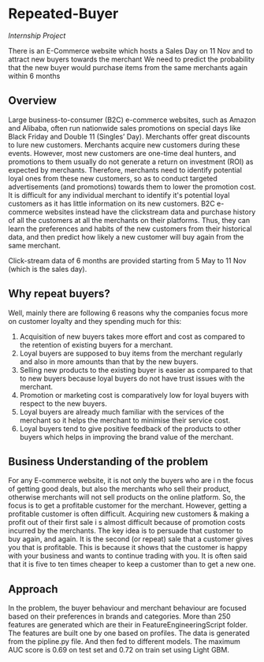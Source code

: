 # Repeated-Buyer
*Internship Project*

There is an E-Commerce website which hosts a Sales Day on 11 Nov and to attract new buyers towards the merchant
We need to predict the probability that the new buyer would purchase items from the same merchants again within 6 months


## Overview
Large business-to-consumer (B2C) e-commerce websites, such as Amazon and Alibaba, often run nationwide sales promotions on special days like Black Friday and Double 11 (Singles’ Day). Merchants offer great discounts to lure new customers. Merchants acquire new customers during these events. However, most new customers are one-time deal hunters, and promotions to them usually do not generate a return on investment (ROI) as expected by merchants. Therefore, merchants need to identify potential loyal ones from these new customers, so as to conduct targeted advertisements (and promotions) towards them to lower the promotion cost. It is difficult for any individual merchant to identify it's potential loyal customers as it has little information on its new customers. B2C e-commerce websites instead have the clickstream data and purchase history of all the customers at all the merchants on their platforms. Thus, they can learn the preferences and habits of the new customers from their historical data, and then predict how likely a new customer will buy again from the same merchant.

Click-stream data of 6 months are provided starting from 5 May to 11 Nov (which is the sales day).

## Why repeat buyers?
Well, mainly there are following 6 reasons why the companies focus more on customer loyalty and they spending much for this:
1. Acquisition of new buyers takes more effort and cost as compared to the retention of existing buyers for a merchant.
2. Loyal buyers are supposed to buy items from the merchant regularly and also in more amounts than that by the new buyers.
3. Selling new products to the existing buyer is easier as compared to that to new buyers because loyal buyers do not have trust issues with the merchant.
4. Promotion or marketing cost is comparatively low for loyal buyers with respect to the new buyers.
5. Loyal buyers are already much familiar with the services of the merchant so it helps the merchant to minimise their service cost.
6. Loyal buyers tend to give positive feedback of the products to other buyers which helps in improving the brand value of the merchant.

## Business Understanding of the problem
For any E-commerce website, it is not only the buyers who are i n the focus of getting good deals, but also the merchants who sell their product, otherwise merchants will not sell products on the online platform. So, the focus is to get a profitable customer for the merchant. However, getting a profitable customer is often difficult. Acquiring new customers & making a profit out of their first sale i s almost difficult because of promotion costs incurred by the merchants. The key idea is to persuade that customer to buy again, and again. It is the second (or repeat) sale that a customer gives you that is profitable. This is because it shows that the customer is happy with your business and wants to continue trading with you. It is often said that it is five to ten times cheaper to keep a customer than to get a new one.

## Approach
In the problem, the buyer behaviour and merchant behaviour are focused based on their preferences in brands and categories. More than 250 features are generated which are their in FeatureEngineeringScript folder. The features are built one by one based on profiles. The data is generated from the pipline.py file. And then fed to different models.
The maximum AUC score is 0.69 on test set and 0.72 on train set using Light GBM.
